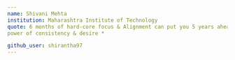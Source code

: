 ```yaml
---
name: Shivani Mehta
institution: Maharashtra Institute of Technology
quote: 6 months of hard-core focus & Alignment can put you 5 years ahead in life. Never Underestimate the
power of consistency & desire *

github_user: shirantha97
---
```

